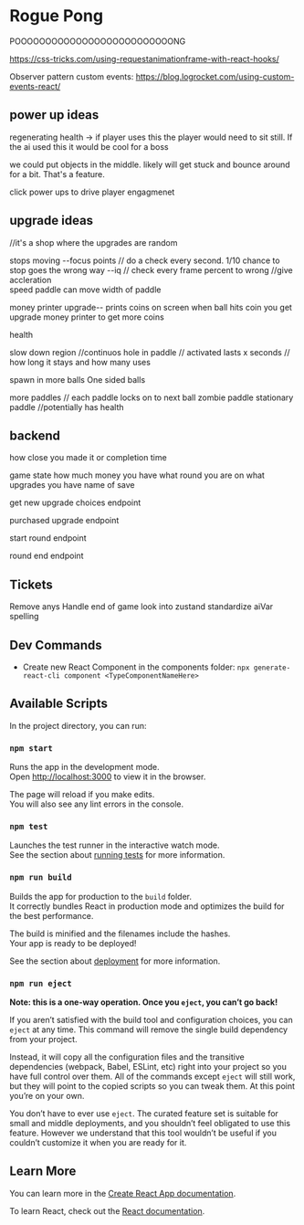 # Rogue Pong

POOOOOOOOOOOOOOOOOOOOOOOOOONG

https://css-tricks.com/using-requestanimationframe-with-react-hooks/

Observer pattern custom events: https://blog.logrocket.com/using-custom-events-react/

## power up ideas

regenerating health -> if player uses this the player would need to sit still. If the ai used this it would be cool for a boss

we could put objects in the middle. likely will get stuck and bounce around for a bit. That's a feature.

click power ups to drive player engagmenet

## upgrade ideas

//it's a shop where the upgrades are random

stops moving --focus points // do a check every second. 1/10 chance to stop
goes the wrong way --iq // check every frame percent to wrong //give accleration  
speed paddle can move
width of paddle

money printer upgrade-- prints coins on screen when ball hits coin you get upgrade money printer to get more coins

health

slow down region //continuos
hole in paddle // activated lasts x seconds // how long it stays and how many uses

spawn in more balls
One sided balls

more paddles // each paddle locks on to next ball
zombie paddle
stationary paddle //potentially has health

## backend

how close you made it or completion time

game state how much money you have what round you are on what upgrades you have name of save

get new upgrade choices endpoint

purchased upgrade endpoint

start round endpoint

round end endpoint

## Tickets

Remove anys
Handle end of game
look into zustand
standardize aiVar spelling

## Dev Commands

- Create new React Component in the components folder: `npx generate-react-cli component <TypeComponentNameHere>`

## Available Scripts

In the project directory, you can run:

### `npm start`

Runs the app in the development mode.\
Open [http://localhost:3000](http://localhost:3000) to view it in the browser.

The page will reload if you make edits.\
You will also see any lint errors in the console.

### `npm test`

Launches the test runner in the interactive watch mode.\
See the section about [running tests](https://facebook.github.io/create-react-app/docs/running-tests) for more information.

### `npm run build`

Builds the app for production to the `build` folder.\
It correctly bundles React in production mode and optimizes the build for the best performance.

The build is minified and the filenames include the hashes.\
Your app is ready to be deployed!

See the section about [deployment](https://facebook.github.io/create-react-app/docs/deployment) for more information.

### `npm run eject`

**Note: this is a one-way operation. Once you `eject`, you can’t go back!**

If you aren’t satisfied with the build tool and configuration choices, you can `eject` at any time. This command will remove the single build dependency from your project.

Instead, it will copy all the configuration files and the transitive dependencies (webpack, Babel, ESLint, etc) right into your project so you have full control over them. All of the commands except `eject` will still work, but they will point to the copied scripts so you can tweak them. At this point you’re on your own.

You don’t have to ever use `eject`. The curated feature set is suitable for small and middle deployments, and you shouldn’t feel obligated to use this feature. However we understand that this tool wouldn’t be useful if you couldn’t customize it when you are ready for it.

## Learn More

You can learn more in the [Create React App documentation](https://facebook.github.io/create-react-app/docs/getting-started).

To learn React, check out the [React documentation](https://reactjs.org/).
